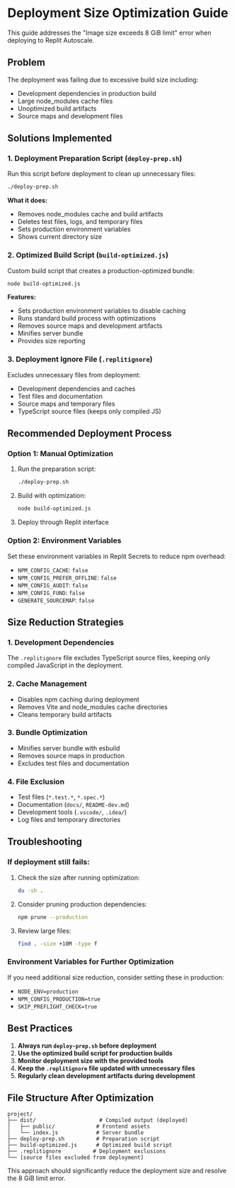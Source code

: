 # Deployment Size Optimization Guide

This guide addresses the "Image size exceeds 8 GiB limit" error when deploying to Replit Autoscale.

## Problem
The deployment was failing due to excessive build size including:
- Development dependencies in production build
- Large node_modules cache files
- Unoptimized build artifacts
- Source maps and development files

## Solutions Implemented

### 1. Deployment Preparation Script (`deploy-prep.sh`)
Run this script before deployment to clean up unnecessary files:

```bash
./deploy-prep.sh
```

**What it does:**
- Removes node_modules cache and build artifacts
- Deletes test files, logs, and temporary files
- Sets production environment variables
- Shows current directory size

### 2. Optimized Build Script (`build-optimized.js`)
Custom build script that creates a production-optimized bundle:

```bash
node build-optimized.js
```

**Features:**
- Sets production environment variables to disable caching
- Runs standard build process with optimizations
- Removes source maps and development artifacts
- Minifies server bundle
- Provides size reporting

### 3. Deployment Ignore File (`.replitignore`)
Excludes unnecessary files from deployment:
- Development dependencies and caches
- Test files and documentation
- Source maps and temporary files
- TypeScript source files (keeps only compiled JS)

## Recommended Deployment Process

### Option 1: Manual Optimization
1. Run the preparation script:
   ```bash
   ./deploy-prep.sh
   ```

2. Build with optimization:
   ```bash
   node build-optimized.js
   ```

3. Deploy through Replit interface

### Option 2: Environment Variables
Set these environment variables in Replit Secrets to reduce npm overhead:
- `NPM_CONFIG_CACHE`: `false`
- `NPM_CONFIG_PREFER_OFFLINE`: `false`
- `NPM_CONFIG_AUDIT`: `false`
- `NPM_CONFIG_FUND`: `false`
- `GENERATE_SOURCEMAP`: `false`

## Size Reduction Strategies

### 1. Development Dependencies
The `.replitignore` file excludes TypeScript source files, keeping only compiled JavaScript in the deployment.

### 2. Cache Management
- Disables npm caching during deployment
- Removes Vite and node_modules cache directories
- Cleans temporary build artifacts

### 3. Bundle Optimization
- Minifies server bundle with esbuild
- Removes source maps in production
- Excludes test files and documentation

### 4. File Exclusion
- Test files (`*.test.*`, `*.spec.*`)
- Documentation (`docs/`, `README-dev.md`)
- Development tools (`.vscode/`, `.idea/`)
- Log files and temporary directories

## Troubleshooting

### If deployment still fails:
1. Check the size after running optimization:
   ```bash
   du -sh .
   ```

2. Consider pruning production dependencies:
   ```bash
   npm prune --production
   ```

3. Review large files:
   ```bash
   find . -size +10M -type f
   ```

### Environment Variables for Further Optimization
If you need additional size reduction, consider setting these in production:
- `NODE_ENV=production`
- `NPM_CONFIG_PRODUCTION=true`
- `SKIP_PREFLIGHT_CHECK=true`

## Best Practices

1. **Always run `deploy-prep.sh` before deployment**
2. **Use the optimized build script for production builds**
3. **Monitor deployment size with the provided tools**
4. **Keep the `.replitignore` file updated with unnecessary files**
5. **Regularly clean development artifacts during development**

## File Structure After Optimization

```
project/
├── dist/                    # Compiled output (deployed)
│   ├── public/             # Frontend assets
│   └── index.js            # Server bundle
├── deploy-prep.sh          # Preparation script
├── build-optimized.js      # Optimized build script
├── .replitignore          # Deployment exclusions
└── [source files excluded from deployment]
```

This approach should significantly reduce the deployment size and resolve the 8 GiB limit error.